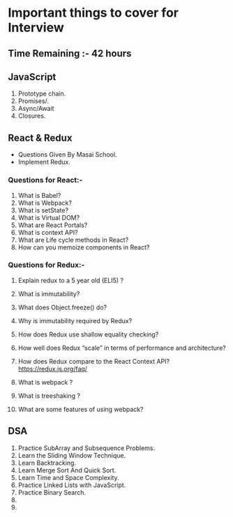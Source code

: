 # Important things to cover for Interview

## Time Remaining :- 42 hours

## JavaScript

1. Prototype chain.
2. Promises/.
3. Async/Await
4. Closures.

## React & Redux

- Questions Given By Masai School.
- Implement Redux.

### Questions for React:-

1. What is Babel?
2. What is Webpack?
3. What is setState?
4. What is Virtual DOM?
5. What are React Portals?
6. What is context API?
7. What are Life cycle methods in React?
8. How can you memoize components in React?

### Questions for Redux:-

1. Explain redux to a 5 year old (ELI5) ?
2. What is immutability?
3. What does Object.freeze() do?
4. Why is immutability required by Redux?
5. How does Redux use shallow equality checking?
6. How well does Redux “scale” in terms of performance and architecture?
7. How does Redux compare to the React Context API?
   https://redux.js.org/faq/

8. What is webpack ?
9. What is treeshaking ?
10. What are some features of using webpack?

## DSA

1. Practice SubArray and Subsequence Problems.
2. Learn the Sliding Window Technique.
3. Learn Backtracking.
4. Learn Merge Sort And Quick Sort.
5. Learn Time and Space Complexity.
6. Practice Linked Lists with JavaScript.
7. Practice Binary Search.
8. 
9. 
